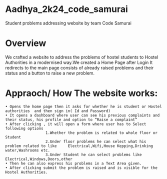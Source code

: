 # Aadhya_2k24_code_samurai
Student problems addressing website by team Code Samurai
# Overview
We crafted a website to address the problems of hostel students to Hostel Authorities in a modernised way.We created a Home Page after Login It redirects to the main page consists of already raised problems and their status and a button to raise a new problem.
# Appraoch/ How The website works:
    • Opens the home page then it asks for whether he is student or Hostel authorities  and then sign in( Id and Password)
    • It opens a dashboard where user can see his previous complaints and their status, his profile and option to “Raise a complaint”
    • After clicking , it will open a form where user has to Select following options
                      1.Whether the problem is related to whole floor or Student
                      2.Under floor problems he can select what his problem related to like 	Electrical,Wifi,House Kepping,Drinking water,Washrooms etc.
                      3.Under Student he can select problems like Electrical,Windows,Doors,other 
    • Then he can also express his problems in a Text Area given.
    • After clicking submit the problem is raised and is visible for the Hostel Authorities.
